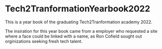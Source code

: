 # Tech2TranformationYearbook2022
This is a year book of the graduating Tech2Tranformation academy 2022.

The insiration for this year book came from a employer who requested a site where a face could be linked with a name, as Ron Cofield sought out orginizations seeking fresh tech talent.

